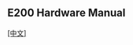 ## E200 Hardware Manual

[[中文]](../../../cn/device_and_usage_manual/ANTSDR_E_Series_Module/ANTSDR_E200_Reference_Manual/AntsdrE200_Reference_Manual_cn.html)
